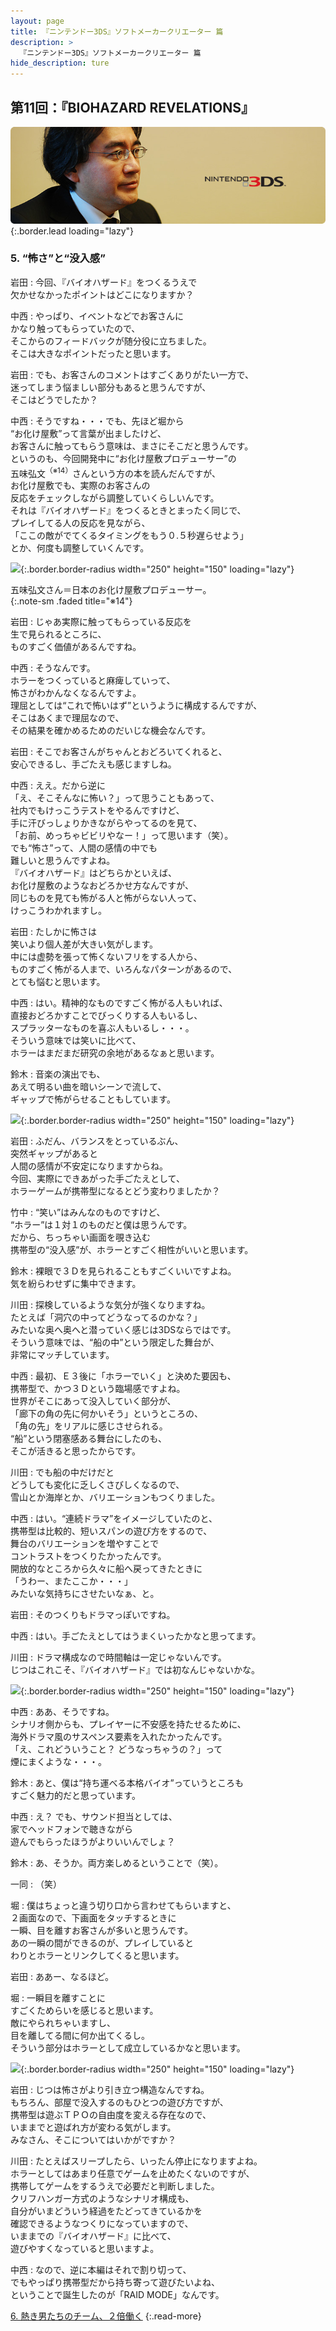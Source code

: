 ```yaml
---
layout: page
title: 『ニンテンドー3DS』ソフトメーカークリエーター 篇
description: >
  『ニンテンドー3DS』ソフトメーカークリエーター 篇
hide_description: ture
---
```


## 第11回：『BIOHAZARD REVELATIONS』

![](/interviews/jp/3ds/creators/vol1/img/mainvisual5.jpg){:.border.lead loading="lazy"}

### 5. “怖さ”と“没入感”

岩田
: 今回、『バイオハザード』をつくるうえで<br>欠かせなかったポイントはどこになりますか？

中西
: やっぱり、イベントなどでお客さんに<br>かなり触ってもらっていたので、<br>そこからのフィードバックが随分役に立ちました。<br>そこは大きなポイントだったと思います。

岩田
: でも、お客さんのコメントはすごくありがたい一方で、<br>迷ってしまう悩ましい部分もあると思うんですが、<br>そこはどうでしたか？

中西
: そうですね・・・でも、先ほど堀から<br>“お化け屋敷”って言葉が出ましたけど、<br>お客さんに触ってもらう意味は、まさにそこだと思うんです。<br>というのも、今回開発中に“お化け屋敷プロデューサー”の<br>五味弘文<sup>（※14）</sup>さんという方の本を読んだんですが、<br>お化け屋敷でも、実際のお客さんの<br>反応をチェックしながら調整していくらしいんです。<br>それは『バイオハザード』をつくるときとまったく同じで、<br>プレイしてる人の反応を見ながら、<br>「ここの敵がでてくるタイミングをもう０.５秒遅らせよう」<br>とか、何度も調整していくんです。

![](/interviews/jp/3ds/creators/vol1/img/photo22.jpg){:.border.border-radius width="250" height="150" loading="lazy"}

五味弘文さん＝日本のお化け屋敷プロデューサー。              
{:.note-sm .faded title="※14"}

岩田
: じゃあ実際に触ってもらっている反応を<br>生で見られるところに、<br>ものすごく価値があるんですね。

中西
: そうなんです。<br>ホラーをつくっていると麻痺していって、<br>怖さがわかんなくなるんですよ。<br>理屈としては“これで怖いはず”というように構成するんですが、<br>そこはあくまで理屈なので、<br>その結果を確かめるためのだいじな機会なんです。

岩田
: そこでお客さんがちゃんとおどろいてくれると、<br>安心できるし、手ごたえも感じますしね。

中西
: ええ。だから逆に<br>「え、そこそんなに怖い？」って思うこともあって、<br>社内でもけっこうテストをやるんですけど、<br>手に汗びっしょりかきながらやってるのを見て、<br>「お前、めっちゃビビリやなー！」って思います（笑）。<br>でも“怖さ”って、人間の感情の中でも<br>難しいと思うんですよね。<br>『バイオハザード』はどちらかといえば、<br>お化け屋敷のようなおどろかせ方なんですが、<br>同じものを見ても怖がる人と怖がらない人って、<br>けっこうわかれますし。

岩田
: たしかに怖さは<br>笑いより個人差が大きい気がします。<br>中には虚勢を張って怖くないフリをする人から、<br>ものすごく怖がる人まで、いろんなパターンがあるので、<br>とても悩むと思います。

中西
: はい。精神的なものですごく怖がる人もいれば、<br>直接おどろかすことでびっくりする人もいるし、<br>スプラッターなものを喜ぶ人もいるし・・・。<br>そういう意味では笑いに比べて、<br>ホラーはまだまだ研究の余地があるなぁと思います。

鈴木
: 音楽の演出でも、<br>あえて明るい曲を暗いシーンで流して、<br>ギャップで怖がらせることもしています。

![](/interviews/jp/3ds/creators/vol1/img/photo23.jpg){:.border.border-radius width="250" height="150" loading="lazy"}

岩田
: ふだん、バランスをとっているぶん、<br>突然ギャップがあると<br>人間の感情が不安定になりますからね。<br>今回、実際にできあがった手ごたえとして、<br>ホラーゲームが携帯型になるとどう変わりましたか？

竹中
: “笑い”はみんなのものですけど、<br>“ホラー”は１対１のものだと僕は思うんです。<br>だから、ちっちゃい画面を覗き込む<br>携帯型の“没入感”が、ホラーとすごく相性がいいと思います。

鈴木
: 裸眼で３Ｄを見られることもすごくいいですよね。<br>気を紛らわせずに集中できます。

川田
: 探検しているような気分が強くなりますね。<br>たとえば「洞穴の中ってどうなってるのかな？」<br>みたいな奥へ奥へと潜っていく感じは3DSならではです。<br>そういう意味では、“船の中”という限定した舞台が、<br>非常にマッチしています。

中西
: 最初、Ｅ３後に「ホラーでいく」と決めた要因も、<br>携帯型で、かつ３Ｄという臨場感ですよね。<br>世界がそこにあって没入していく部分が、<br>「廊下の角の先に何かいそう」というところの、<br>「角の先」をリアルに感じさせられる。<br>“船”という閉塞感ある舞台にしたのも、<br>そこが活きると思ったからです。

川田
: でも船の中だけだと<br>どうしても変化に乏しくさびしくなるので、<br>雪山とか海岸とか、バリエーションもつくりました。

中西
: はい。“連続ドラマ”をイメージしていたのと、<br>携帯型は比較的、短いスパンの遊び方をするので、<br>舞台のバリエーションを増やすことで<br>コントラストをつくりたかったんです。<br>開放的なところから久々に船へ戻ってきたときに<br>「うわー、またここか・・・」<br>みたいな気持ちにさせたいなぁ、と。

岩田
: そのつくりもドラマっぽいですね。

中西
: はい。手ごたえとしてはうまくいったかなと思ってます。

川田
: ドラマ構成なので時間軸は一定じゃないんです。<br>じつはこれこそ、『バイオハザード』では初なんじゃないかな。

![](/interviews/jp/3ds/creators/vol1/img/photo24.jpg){:.border.border-radius width="250" height="150" loading="lazy"}

中西
: ああ、そうですね。<br>シナリオ側からも、プレイヤーに不安感を持たせるために、<br>海外ドラマ風のサスペンス要素を入れたかったんです。<br>「え、これどういうこと？ どうなっちゃうの？」って<br>煙にまくような・・・。

鈴木
: あと、僕は“持ち運べる本格バイオ”っていうところも<br>すごく魅力的だと思っています。

中西
: え？ でも、サウンド担当としては、<br>家でヘッドフォンで聴きながら<br>遊んでもらったほうがよりいいんでしょ？

鈴木
: あ、そうか。両方楽しめるということで（笑）。

一同
: （笑）

堀
: 僕はちょっと違う切り口から言わせてもらいますと、<br>２画面なので、下画面をタッチするときに<br>一瞬、目を離すお客さんが多いと思うんです。<br>あの一瞬の間ができるのが、プレイしていると<br>わりとホラーとリンクしてくると思います。

岩田
: ああー、なるほど。

堀
: 一瞬目を離すことに<br>すごくためらいを感じると思います。<br>敵にやられちゃいますし、<br>目を離してる間に何か出てくるし。<br>そういう部分はホラーとして成立しているかなと思います。

![](/interviews/jp/3ds/creators/vol1/img/photo25.jpg){:.border.border-radius width="250" height="150" loading="lazy"}

岩田
: じつは怖さがより引き立つ構造なんですね。<br>もちろん、部屋で没入するのもひとつの遊び方ですが、<br>携帯型は遊ぶＴＰＯの自由度を変える存在なので、<br>いままでと遊ばれ方が変わる気がします。<br>みなさん、そこについてはいかがですか？

川田
: たとえばスリープしたら、いったん停止になりますよね。<br>ホラーとしてはあまり任意でゲームを止めたくないのですが、<br>携帯してゲームをするうえで必要だと判断しました。<br>クリフハンガー方式のようなシナリオ構成も、<br>自分がいまどういう経過をたどってきているかを<br>確認できるようなつくりになっていますので、<br>いままでの『バイオハザード』に比べて、<br>遊びやすくなっていると思いますよ。

中西
: なので、逆に本編はそれで割り切って、<br>でもやっぱり携帯型だから持ち寄って遊びたいよね、<br>ということで誕生したのが「RAID MODE」なんです。

[6. 熱き男たちのチーム、２倍働く](6.md)
{:.read-more}

